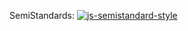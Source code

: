 SemiStandards:
[![js-semistandard-style](https://raw.githubusercontent.com/standard/semistandard/master/badge.svg)](https://github.com/standard/semistandard)
